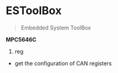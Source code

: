 # ESToolBox
> Embedded System ToolBox

**MPC5646C**

1. reg

- get the configuration of CAN registers
